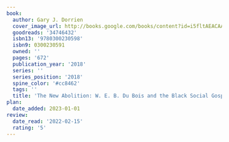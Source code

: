 ```yaml
---
book:
  author: Gary J. Dorrien
  cover_image_url: http://books.google.com/books/content?id=i5fltAEACAAJ&printsec=frontcover&img=1&zoom=1&source=gbs_api
  goodreads: '34746432'
  isbn13: '9780300230598'
  isbn9: 0300230591
  owned: ''
  pages: '672'
  publication_year: '2018'
  series: ''
  series_position: '2018'
  spine_color: '#cc8462'
  tags: ''
  title: 'The New Abolition: W. E. B. Du Bois and the Black Social Gospel'
plan:
  date_added: 2023-01-01
review:
  date_read: '2022-02-15'
  rating: '5'
---
```


